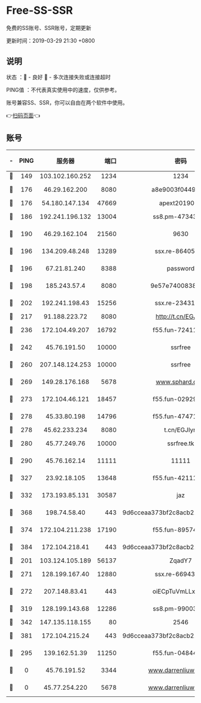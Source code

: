 # Free-SS-SSR

免费的SS账号、SSR账号，定期更新

更新时间：2019-03-29 21:30 +0800

## 说明

状态     ：🙂 - 良好 🙁 - 多次连接失败或连接超时

PING值   ：不代表真实使用中的速度，仅供参考。

账号兼容SS、SSR，你可以自由在两个软件中使用。

👉[扫码页面](https://liesauer.github.io/Free-SS-SSR/)👈

## 账号

|-|PING|服务器|端口|密码|加密方式|区域|
|:----:|:----:|:-----:|-----:|:----:|:----:|:----:|
|🙂|149|103.102.160.252|1234|1234|rc4-md5|JP|
|🙂|176|46.29.162.200|8080|a8e9003f0449cea5|chacha20-ietf|RU|
|🙂|176|54.180.147.134|47669|apext2019001|chacha20|KR|
|🙂|186|192.241.196.132|13004|ss8.pm-47343847|aes-256-cfb|US|
|🙂|190|46.29.162.104|21560|9630|aes-128-ctr|RU|
|🙂|196|134.209.48.248|13289|ssx.re-86405821|aes-256-cfb|US|
|🙂|196|67.21.81.240|8388|password|aes-256-cfb|US|
|🙂|198|185.243.57.4|8080|9e57e7400838a01e|chacha20-ietf|US|
|🙂|202|192.241.198.43|15256|ssx.re-23431176|aes-256-cfb|US|
|🙂|217|91.188.223.72|8080|http://t.cn/EGJIyrl|rc4-md5|RU|
|🙂|236|172.104.49.207|16792|f55.fun-72411432|aes-256-cfb|SG|
|🙂|242|45.76.191.50|10000|ssrfree|aes-256-cfb|SG|
|🙂|260|207.148.124.253|10000|ssrfree|aes-256-cfb|SG|
|🙂|269|149.28.176.168|5678|www.sphard.com|aes-256-cfb|AU|
|🙂|273|172.104.46.121|18457|f55.fun-02929238|aes-256-cfb|SG|
|🙂|278|45.33.80.198|14796|f55.fun-47471001|aes-256-cfb|US|
|🙂|278|45.62.233.234|8080|t.cn/EGJIyrl|rc4-md5|CA|
|🙂|280|45.77.249.76|10000|ssrfree.tk|aes-256-cfb|SG|
|🙂|290|45.76.162.14|11111|11111|aes-256-cfb|SG|
|🙂|327|23.92.18.105|13648|f55.fun-42111898|aes-256-cfb|US|
|🙂|332|173.193.85.131|30587|jaz|aes-256-cfb|US|
|🙂|368|198.74.58.40|443|9d6cceaa373bf2c8acb22e60b6a58be6|aes-256-cfb|US|
|🙂|374|172.104.211.238|17190|f55.fun-89574264|aes-256-cfb|US|
|🙂|384|172.104.218.41|443|9d6cceaa373bf2c8acb22e60b6a58be6|aes-256-cfb|US|
|🙂|201|103.124.105.189|56137|ZqadY7|chacha20|US|
|🙂|271|128.199.167.40|12880|ssx.re-66943146|aes-256-cfb|SG|
|🙂|272|207.148.83.41|443|oiECpTuVmLLxk4Ts|aes-256-cfb|AU|
|🙂|319|128.199.143.68|12286|ss8.pm-99003865|aes-256-cfb|SG|
|🙂|342|147.135.118.155|80|2546|chacha20|US|
|🙂|381|172.104.215.24|443|9d6cceaa373bf2c8acb22e60b6a58be6|aes-256-cfb|US|
|🙁|295|139.162.51.39|11250|f55.fun-04844585|aes-256-cfb|SG|
|🙁|0|45.76.191.52|3344|www.darrenliuwei.com|aes-256-cfb|JP|
|🙁|0|45.77.254.220|5678|www.darrenliuwei.com|aes-256-cfb|SG|
